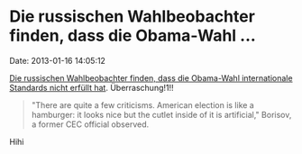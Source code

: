Die russischen Wahlbeobachter finden, dass die Obama-Wahl \...
==============================================================

Date: 2013-01-16 14:05:12

[Die russischen Wahlbeobachter finden, dass die Obama-Wahl
internationale Standards nicht erfüllt
hat](http://rt.com/politics/obama-election-report-violations-103/).
Überraschung!1!!

> "There are quite a few criticisms. American election is like a
> hamburger: it looks nice but the cutlet inside of it is artificial,"
> Borisov, a former CEC official observed.

Hihi
